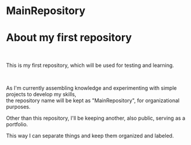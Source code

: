 # MainRepository
<h1>About my first repository</h1>
<br>
<p>This is my first repository, which will be used for testing and learning.</p>
<br>
<p>As I'm currently assembling knowledge and experimenting with simple projects to develop my skills,<br>the repository name will be kept as "MainRepository", for organizational purposes. </p>
<p>Other than this repository, I'll be keeping another, also public, serving as a portfolio.</p>
<p>This way I can separate things and keep them organized and labeled.</p>
